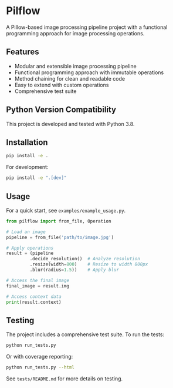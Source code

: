 # Pilflow

A Pillow-based image processing pipeline project with a functional programming approach for image processing operations.

## Features

- Modular and extensible image processing pipeline
- Functional programming approach with immutable operations
- Method chaining for clean and readable code
- Easy to extend with custom operations
- Comprehensive test suite

## Python Version Compatibility

This project is developed and tested with Python 3.8.

## Installation

```bash
pip install -e .
```

For development:

```bash
pip install -e ".[dev]"
```

## Usage

For a quick start, see `examples/example_usage.py`.

```python
from pilflow import from_file, Operation

# Load an image
pipeline = from_file('path/to/image.jpg')

# Apply operations
result = (pipeline
         .decide_resolution()  # Analyze resolution
         .resize(width=800)    # Resize to width 800px
         .blur(radius=1.5))    # Apply blur

# Access the final image
final_image = result.img

# Access context data
print(result.context)
```

## Testing

The project includes a comprehensive test suite. To run the tests:

```bash
python run_tests.py
```

Or with coverage reporting:

```bash
python run_tests.py --html
```

See `tests/README.md` for more details on testing.